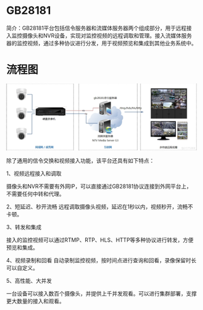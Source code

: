 # GB28181

简介：GB28181平台包括信令服务器和流媒体服务器两个组成部分，用于远程接入监控摄像头和NVR设备，实现对监控视频的远程调取和管理。接入流媒体服务器的监控视频，通过多种协议进行分发，用于视频预览和集成到其他业务系统中。

# 流程图

![image-20220510141458208](image-20220510141458208.png)



除了通用的信令交换和视频接入功能，该平台还具有如下特点：

1、视频远程接入和调取

摄像头和NVR不需要有外网IP，可以直接通过GB28181协议连接到外网平台上，不需要任何中转和代理。

2、短延迟、秒开流畅
远程调取摄像头视频，延迟在1秒以内，视频秒开，流畅不卡顿。

3、转发和集成

接入的监控视频可以通过RTMP、RTP、HLS、HTTP等多种协议进行转发，方便预览和集成。

4、视频录制和回看
自动录制监控视频，按时间点进行查询和回看，录像保留时长可以自定义。

5、高性能、大并发

一台设备可以接入数百个摄像头，并提供上千并发观看。可以进行集群部署，支撑更大数量的接入和观看。
